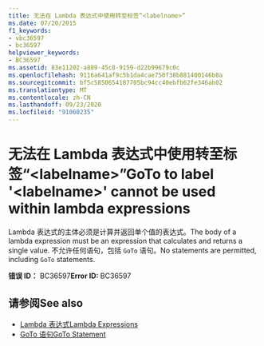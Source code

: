 ```yaml
---
title: 无法在 Lambda 表达式中使用转至标签“<labelname>”
ms.date: 07/20/2015
f1_keywords:
- vbc36597
- bc36597
helpviewer_keywords:
- BC36597
ms.assetid: 83e11202-a889-45c8-9159-d22b99679c0c
ms.openlocfilehash: 9116a641af9c5b1da4cae750f38b881400146b8a
ms.sourcegitcommit: bf5c5850654187705bc94cc40ebfb62fe346ab02
ms.translationtype: MT
ms.contentlocale: zh-CN
ms.lasthandoff: 09/23/2020
ms.locfileid: "91060235"
---
```

# <a name="goto-to-label-labelname-cannot-be-used-within-lambda-expressions"></a><span data-ttu-id="93e76-102">无法在 Lambda 表达式中使用转至标签“\<labelname>”</span><span class="sxs-lookup"><span data-stu-id="93e76-102">GoTo to label '\<labelname>' cannot be used within lambda expressions</span></span>

<span data-ttu-id="93e76-103">Lambda 表达式的主体必须是计算并返回单个值的表达式。</span><span class="sxs-lookup"><span data-stu-id="93e76-103">The body of a lambda expression must be an expression that calculates and returns a single value.</span></span> <span data-ttu-id="93e76-104">不允许任何语句，包括 `GoTo` 语句。</span><span class="sxs-lookup"><span data-stu-id="93e76-104">No statements are permitted, including `GoTo` statements.</span></span>  
  
 <span data-ttu-id="93e76-105">**错误 ID：** BC36597</span><span class="sxs-lookup"><span data-stu-id="93e76-105">**Error ID:** BC36597</span></span>  
  
## <a name="see-also"></a><span data-ttu-id="93e76-106">请参阅</span><span class="sxs-lookup"><span data-stu-id="93e76-106">See also</span></span>

- [<span data-ttu-id="93e76-107">Lambda 表达式</span><span class="sxs-lookup"><span data-stu-id="93e76-107">Lambda Expressions</span></span>](../programming-guide/language-features/procedures/lambda-expressions.md)
- [<span data-ttu-id="93e76-108">GoTo 语句</span><span class="sxs-lookup"><span data-stu-id="93e76-108">GoTo Statement</span></span>](../language-reference/statements/goto-statement.md)

